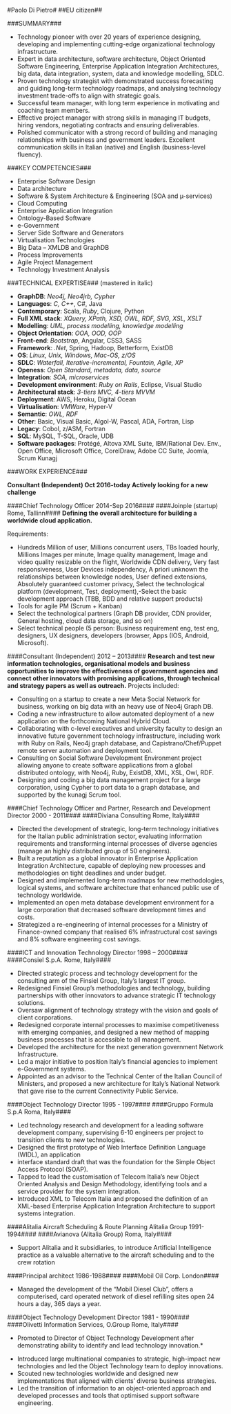 #Paolo Di Pietro#
##EU citizen##

###SUMMARY###
-	Technology pioneer with over 20 years of experience designing, developing and implementing cutting-edge organizational technology infrastructure.
-	Expert in data architecture, software architecture, Object Oriented Software Engineering, Enterprise Application Integration Architectures, big data, data integration, system, data and knowledge modelling, SDLC. 
-	Proven technology strategist with demonstrated success forecasting and guiding long-term technology roadmaps, and analysing technology investment trade-offs to align with strategic goals.
-	Successful team manager, with long term experience in motivating and coaching team members.
-	Effective project manager with strong skills in managing IT budgets, hiring vendors, negotiating contracts and ensuring deliverables. 
-	Polished communicator with a strong record of building and managing relationships with business and government leaders. Excellent communication skills in Italian (native) and English (business-level fluency).

###KEY COMPETENCIES###
 
- Enterprise Software Design
-	Data architecture
-	Software & System Architecture & Engineering
      (SOA and µ-services)
-	Cloud Computing
-	Enterprise Application Integration
-	Ontology-Based Software 
-	e-Government
-	Server Side Software and Generators
-	Virtualisation Technologies
-	Big Data – XMLDB and GraphDB
-	Process Improvements
-	Agile Project Management
-	Technology Investment Analysis

###TECHNICAL EXPERTISE### (mastered in italic)
 
- **GraphDB**: *Neo4j, Neo4jrb, Cypher*
- **Languages**: *C, C++*, C#, Java 
- **Contemporary**: Scala, *Ruby*, Clojure, Python 
- **Full XML stack**: *XQuery, XPath, XSD, OWL, RDF, SVG, XSL, XSLT* 
- **Modelling**: *UML, process modelling, knowledge modelling* 
- **Object Orientation**: *OOA, OOD, OOP* 
- **Front-end**: *Bootstrap*, Angular, CSS3, SASS 
- **Framework**: *.Net*, Spring, Hadoop, Betterform, ExistDB 
- **OS**: *Linux, Unix, Windows, Mac-OS, z/OS* 
- **SDLC**:  *Waterfall, Iterative-incremental, Fountain, Agile, XP*
- **Openess**: *Open Standard, metadata, data, source*
- **Integration**: *SOA, microservices*
- **Development environment**: *Ruby on Rails*, Eclipse, Visual Studio
- **Architectural stack**: *3-tiers MVC, 4-tiers MVVM*
- **Deployment**: AWS, Heroku, Digital Ocean
- **Virtualisation**: *VMWare*, Hyper-V
- **Semantic**: *OWL, RDF* 
- **Other**: Basic, Visual Basic, Algol-W, Pascal, ADA, Fortran, Lisp
- **Legacy**: Cobol, z/ASM, Fortran
- **SQL**: MySQL, T-SQL, Oracle, UDB
- **Software packages**: Protégé, Altova XML Suite, IBM/Rational Dev. Env., Open Office, Microsoft Office, CorelDraw, Adobe CC Suite, Joomla, Scrum Kunagj

###WORK EXPERIENCE###

**Consultant (Independent)	Oct 2016-today**
**Actively looking for a new challenge**

####Chief Technology Officer	2014-Sep 2016####
####Joinple (startup)	Rome, Tallinn####
**Defining the overall architecture for building a worldwide cloud application.**

Requirements:
-	Hundreds Million of user, Millions concurrent users, TBs loaded hourly, Millions Images per minute, Image quality management, Image and video quality resizable on the flight, Worldwide CDN delivery, Very fast responsiveness, User Devices independency, A priori unknown the relationships between knowledge nodes, User defined extensions, Absolutely guaranteed customer privacy, Select the technological platform (development, Test, deployment),-Select the basic development approach (TBB, BDD and relative support products)
-	Tools for agile PM (Scrum + Kanban)
-	Select the technological partners (Graph DB provider, CDN provider, General hosting, cloud data storage, and so on)
-	Select technical people (5 person: Business requirement eng, test eng, designers, UX designers, developers (browser, Apps (IOS, Android, Microsoft).

####Consultant (Independent)	2012 – 2013####
**Research and test new information technologies, organisational models and business opportunities to improve the effectiveness of government agencies and connect other innovators with promising applications, through technical and strategy papers as well as outreach.**
Projects included:
-	Consulting on a startup to create a new Meta Social Network for business, working on big data with an heavy use of Neo4j Graph DB.
-	Coding a new infrastructure to allow automated deployment of a new application on the forthcoming National Hybrid Cloud.
-	Collaborating with c-level executives and university faculty to design an innovative future government technology infrastructure, including work with Ruby on Rails, Neo4j graph database, and Capistrano/Chef/Puppet remote server automation and deployment tool. 
-	Consulting on Social Software Development Environment project allowing anyone to create software applications from a global distributed ontology, with Neo4j, Ruby, ExistDB, XML, XSL, Owl, RDF.
-	Designing and coding a big data management project for a large corporation, using Cypher to port data to a graph database, and supported by the kunagj Scrum tool. 

####Chief Technology Officer and Partner, Research and Development Director	2000 - 2011####
####Diviana Consulting	Rome, Italy####
-	Directed the development of strategic, long-term technology initiatives for the Italian public administration sector, evaluating information requirements and transforming internal processes of diverse agencies (manage an highly distributed group of 50 engineers). 
-	Built a reputation as a global innovator in Enterprise Application Integration Architecture, capable of deploying new processes and methodologies on tight deadlines and under budget. 
-	Designed and implemented long-term roadmaps for new methodologies, logical systems, and software architecture that enhanced public use of technology worldwide. 
-	Implemented an open meta database development environment for a large corporation that decreased software development times and costs. 
-	Strategized a re-engineering of internal processes for a Ministry of Finance-owned company that realised 6% infrastructural cost savings and 8% software engineering cost savings. 

####ICT and Innovation Technology Director	1998 – 2000####
####Consiel S.p.A.	Rome, Italy####
-	Directed strategic process and technology development for the consulting arm of the Finsiel Group, Italy’s largest IT group. 
-	Redesigned Finsiel Group’s methodologies and technology, building partnerships with other innovators to advance strategic IT technology solutions.
-	Oversaw alignment of technology strategy with the vision and goals of client corporations. 
-	Redesigned corporate internal processes to maximise competitiveness with emerging companies, and designed a new method of mapping business processes that is accessible to all management.
-	Developed the architecture for the next generation government Network Infrastructure.
-	Led a major initiative to position Italy’s financial agencies to implement e-Government systems. 
-	Appointed as an advisor to the Technical Center of the Italian Council of Ministers, and proposed a new architecture for Italy’s National Network that gave rise to the current Connectivity Public Service. 

####Object Technology Director	1995 - 1997####
####Gruppo Formula S.p.A	Roma, Italy####
-	Led technology research and development for a leading software development company, supervising 6-10 engineers per project to transition clients to new technologies.
-	Designed the first prototype of Web Interface Definition Language (WIDL), an application 
-	interface standard draft that was the foundation for the Simple Object Access Protocol (SOAP). 
-	Tapped to lead the customisation of Telecom Italia’s new Object Oriented Analysis and Design Methodology, identifying tools and a service provider for the system integration. 
-	Introduced XML to Telecom Italia and proposed the definition of an XML-based Enterprise Application Integration Architecture to support systems integration.

####Alitalia Aircraft Scheduling & Route Planning Alitalia Group	1991- 1994####
####Avianova (Alitalia Group)	Roma, Italy####
-	Support Alitalia and it subsidiaries, to introduce Artificial Intelligence practice as a valuable alternative to the aircraft scheduling and to the crew rotation

####Principal architect	1986-1988####
####Mobil Oil Corp.	London####
-	Managed the development of the “Mobil Diesel Club”, offers a computerised, card operated network of diesel refilling sites open 24 hours a day, 365 days a year. 

####Object Technology Development Director	1981 - 1990####
####Olivetti Information Services, O.Group	Rome, Italy####
*	Promoted to Director of Object Technology Development after demonstrating ability to identify and lead technology innovation.*
-	Introduced large multinational companies to strategic, high-impact new technologies and led the Object Technology team to deploy innovations.  
-	Scouted new technologies worldwide and designed new implementations that aligned with clients’ diverse business strategies. 
-	Led the transition of information to an object-oriented approach and developed processes and tools that optimised support software engineering. 
